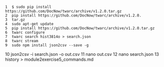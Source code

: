     1  $ sudo pip install https://github.com/DocNow/twarc/archive/v1.2.0.tar.gz
    2  pip install https://github.com/DocNow/twarc/archive/v1.2.0.
    3  tar.gz
    4  sudo apt-get update
    5  pip install https://github.com/DocNow/twarc/archive/v1.2.0.tar.gz
    6  twarc configure
    7  twarc search hist3814o > search.json
    8  twarc stream
    9  sudo npm install json2csv --save -g
   10  json2csv -i search.json -o out.csv
   11  nano out.csv
   12  nano search.json
   13  history > module2exercise5_commands.md
